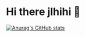 # Hi there jlhihi 👋

[![Anurag's GitHub stats](https://github-readme-stats.vercel.app/api?username=mohamedYoussouf)](https://github.com/anuraghazra/github-readme-stats)
